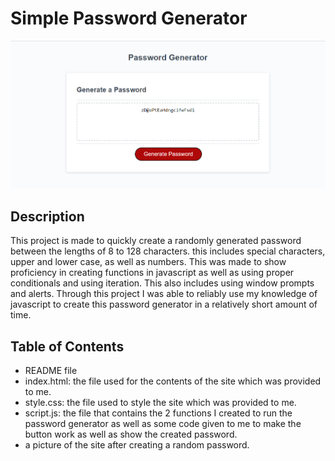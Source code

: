 # Simple Password Generator

![alt text](./pictures/site-pic.png)

## Description 
This project is made to quickly create a randomly generated password between the lengths of 8 to 128 characters. this includes special characters, upper and lower case, as well as numbers. This was made to show proficiency in creating functions in javascript as well as using proper conditionals and using iteration. This also includes using window prompts and alerts. Through this project I was able to reliably use my knowledge of javascript to create this password generator in a relatively short amount of time.

## Table of Contents
- README file
- index.html: the file used for the contents of the site which was provided to me.
- style.css: the file used to style the site which was provided to me.
- script.js: the file that contains the 2 functions I created to run the password generator as well as some code given to me to make the button work as well as show the created password.
- a picture of the site after creating a random password.